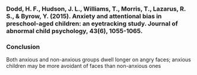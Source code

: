 ### Dodd, H. F., Hudson, J. L., Williams, T., Morris, T., Lazarus, R. S., & Byrow, Y. (2015). Anxiety and attentional bias in preschool-aged children: an eyetracking study. Journal of abnormal child psychology, 43(6), 1055-1065.
### Conclusion
Both anxious and non-anxious groups dwell longer on angry faces; anxious children may be more avoidant of faces than non-anxious ones